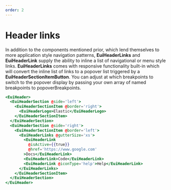 ```yaml
---
order: 2
---
```


# Header links

<EuiText>
  In addition to the components mentioned prior, which lend themselves to more
  application style navigation patterns,
  <strong>EuiHeaderLinks</strong>
  and
  <strong>EuiHeaderLink</strong>
  supply the ability to inline a list of navigational or menu style links.
  <strong>EuiHeaderLinks</strong>
  comes with responsive functionality built-in which will convert the inline
  list of links to a popover list triggered by a
  <strong>EuiHeaderSectionItemButton</strong>. You can adjust at which
  breakpoints to switch to the popover display by passing your own array of
  named breakpoints to
  <EuiCode>popoverBreakpoints</EuiCode>.
</EuiText>

```hbs template
<EuiHeader>
  <EuiHeaderSection @side='left'>
    <EuiHeaderSectionItem @border='right'>
      <EuiHeaderLogo>Elastic</EuiHeaderLogo>
    </EuiHeaderSectionItem>
  </EuiHeaderSection>
  <EuiHeaderSection @side='right'>
    <EuiHeaderSectionItem @border='left'>
      <EuiHeaderLinks @gutterSize='xs'>
        <EuiHeaderLink
          @isActive={{true}}
          @href='https://www.google.com'
        >Docs</EuiHeaderLink>
        <EuiHeaderLink>Code</EuiHeaderLink>
        <EuiHeaderLink @iconType='help'>Help</EuiHeaderLink>
      </EuiHeaderLinks>
    </EuiHeaderSectionItem>
  </EuiHeaderSection>
</EuiHeader>
```
